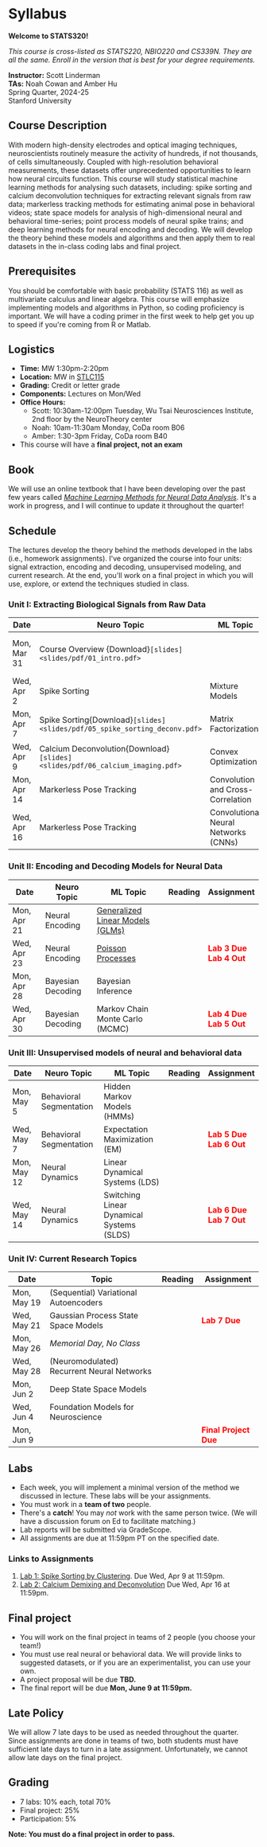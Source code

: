 # Syllabus

**Welcome to STATS320!**

_This course is cross-listed as STATS220, NBIO220 and CS339N. They are all the same. Enroll in the version that is best for your degree requirements._

**Instructor:** Scott Linderman <br>
**TAs:** Noah Cowan and Amber Hu<br>
Spring Quarter, 2024-25 <br>
Stanford University

## Course Description
With modern high-density electrodes and optical imaging techniques, neuroscientists routinely measure the activity of hundreds, if not thousands, of cells simultaneously.  Coupled with high-resolution behavioral measurements, these datasets offer unprecedented opportunities to learn how neural circuits function.  This course will study statistical machine learning methods for analysing such datasets, including: spike sorting and calcium deconvolution techniques for extracting relevant signals from raw data; markerless tracking methods for estimating animal pose in behavioral videos; state space models for analysis of high-dimensional neural and behavioral time-series; point process models of neural spike trains; and deep learning methods for neural encoding and decoding. We will develop the theory behind these models and algorithms and then apply them to real datasets in the in-class coding labs and final project.

## Prerequisites
You should be comfortable with basic probability (STATS 116) as well as multivariate calculus and linear algebra. This course will emphasize implementing models and algorithms in Python, so coding proficiency is important. We will have a coding primer in the first week to help get you up to speed if you're coming from R or Matlab.

## Logistics
- **Time:** MW 1:30pm-2:20pm
- **Location:** MW in [STLC115](http://campus-map.stanford.edu/?srch=STLC115)
- **Grading:** Credit or letter grade
- **Components:** Lectures on Mon/Wed
- **Office Hours:**
    - Scott: 10:30am-12:00pm Tuesday, Wu Tsai Neurosciences Institute, 2nd floor by the NeuroTheory center
    - Noah: 10am-11:30am Monday, CoDa room B06
    - Amber: 1:30-3pm Friday, CoDa room B40
- This course will have a **final project, not an exam**

## Book
We will use an online textbook that I have been developing over the past few years called [_Machine Learning Methods for Neural Data Analysis_](https://slinderman.github.io/ml4nd/). It's a work in progress, and I will continue to update it throughout the quarter!

## Schedule
The lectures develop the theory behind the methods developed in the labs (i.e., homework assignments). I've organized the course into four units: signal extraction, encoding and decoding, unsupervised modeling, and current research. At the end, you'll work on a final project in which you will use, explore, or extend the techniques studied in class.

### Unit I: Extracting Biological Signals from Raw Data

| Date        | Neuro Topic | ML Topic | Reading | Assignment |
| ----------- | ------------------ | -------- | ------- | ---------- |
| Mon, Mar 31 | Course Overview {Download}`[slides]<slides/pdf/01_intro.pdf>` | | [Basic neurobiology](https://slinderman.github.io/ml4nd/chapters/03_neurobio.html) <br> [Probabilistic modeling](https://slinderman.github.io/ml4nd/chapters/02_probabilistic_modeling.html)|
| Wed, Apr 2  | Spike Sorting | Mixture Models | [Spike Sorting by Clustering](https://slinderman.github.io/ml4nd/chapters/04a_spike_sorting_clustering.html) | <span style="color:red">[**Lab 1 Out**](https://slinderman.github.io/ml4nd/labs/01a_spike_sorting.html)</span> | 
| Mon, Apr 7  | Spike Sorting{Download}`[slides]<slides/pdf/05_spike_sorting_deconv.pdf>` | Matrix Factorization | [Spike Sorting by Deconvolution](https://slinderman.github.io/ml4nd/chapters/05_deconv_spike_sorting.html) | | 
| Wed, Apr 9  | Calcium Deconvolution{Download}`[slides]<slides/pdf/06_calcium_imaging.pdf>` | Convex Optimization  | [Calcium Deconvolution](https://slinderman.github.io/ml4nd/chapters/06_calcium_imaging.html) | <span style="color:red">**Lab 1 Due** <br> [**Lab 2 Out**](https://slinderman.github.io/ml4nd/labs/02_calcium_imaging.html)</span> |
| Mon, Apr 14 | Markerless Pose Tracking | Convolution and Cross-Correlation | | |
| Wed, Apr 16 | Markerless Pose Tracking | Convolutional Neural Networks (CNNs) | | <span style="color:red">**Lab 2 Due** <br> **Lab 3 Out**</span> |

### Unit II: Encoding and Decoding Models for Neural Data

| Date        | Neuro Topic | ML Topic | Reading | Assignment |
| ----------- | ------------------ | -------- | ------- | ---------- |
| Mon, Apr 21 | Neural Encoding | [Generalized Linear Models (GLMs)]() | |  |
| Wed, Apr 23 | Neural Encoding | [Poisson Processes]() | | <span style="color:red">**Lab 3 Due** <br> **Lab 4 Out**</span> |
| Mon, Apr 28 | Bayesian Decoding | Bayesian Inference | | |
| Wed, Apr 30 | Bayesian Decoding | Markov Chain Monte Carlo (MCMC) | | <span style="color:red">**Lab 4 Due** <br> **Lab 5 Out**</span> |

### Unit III: Unsupervised models of neural and behavioral data

| Date        | Neuro Topic | ML Topic | Reading | Assignment |
| ----------- | ------------------ | -------- | ------- | ---------- |
| Mon, May 5  | Behavioral Segmentation | Hidden Markov Models (HMMs) | | |
| Wed, May 7  | Behavioral Segmentation | Expectation Maximization (EM) | | <span style="color:red">**Lab 5 Due** <br> **Lab 6 Out**</span> |
| Mon, May 12 | Neural Dynamics | Linear Dynamical Systems (LDS) | | | 
| Wed, May 14 | Neural Dynamics | Switching Linear Dynamical Systems (SLDS) | | <span style="color:red">**Lab 6 Due** <br> **Lab 7 Out**</span> |

### Unit IV: Current Research Topics

| Date        | Topic | Reading | Assignment |
| ----------- | ----- | ------- | ---------- |
| Mon, May 19 | (Sequential) Variational Autoencoders | | | 
| Wed, May 21 | Gaussian Process State Space Models | | <span style="color:red">**Lab 7 Due**</span> |
| Mon, May 26 | _Memorial Day, No Class_ | | | | 
| Wed, May 28 | (Neuromodulated) Recurrent Neural Networks | | |
| Mon, Jun 2  | Deep State Space Models | | |
| Wed, Jun 4  | Foundation Models for Neuroscience| | |
| Mon, Jun 9  | | | <span style="color:red">**Final Project Due**</span> |

## Labs
- Each week, you will implement a minimal version of the method we discussed in lecture. These labs will be your assignments.
- You must work in a **team of two** people. 
- There's a **catch**! You may _not_ work with the same person twice. (We will have a discussion forum on Ed to facilitate matching.)
- Lab reports will be submitted via GradeScope.
- All assignments are due at 11:59pm PT on the specified date.

### Links to Assignments

1. [Lab 1: Spike Sorting by Clustering](https://slinderman.github.io/ml4nd/labs/01a_spike_sorting.html). Due Wed, Apr 9 at 11:59pm.
2. [Lab 2: Calcium Demixing and Deconvolution](https://slinderman.github.io/ml4nd/labs/02_calcium_imaging.html) Due Wed, Apr 16 at 11:59pm.

## Final project

- You will work on the final project in teams of 2 people (you choose your team!)
- You must use real neural or behavioral data. We will provide links to suggested datasets, or if you are an experimentalist, you can use your own.
- A project proposal will be due **TBD.**
- The final report will be due **Mon, June 9 at 11:59pm.**

## Late Policy
We will allow 7 late days to be used as needed throughout the quarter. Since assignments are done in teams of two, both students must have sufficient late days to turn in a late assignment. Unfortunately, we cannot allow late days on the final project.

## Grading
- 7 labs: 10% each, total 70%
- Final project: 25%
- Participation: 5%

**Note: You must do a final project in order to pass.**
